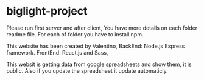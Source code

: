 # biglight-project

Please run first server and after client, You have more details on each folder readme file.
For each of folder you have to install npm.



This website has been created by Valentino,
BackEnd: Node.js Express framework.
FrontEnd: React.js and Sass,


This websit is getting data from google spreadsheets and show them, it is public.
Also if you update the spreadsheet it update automaticly.
